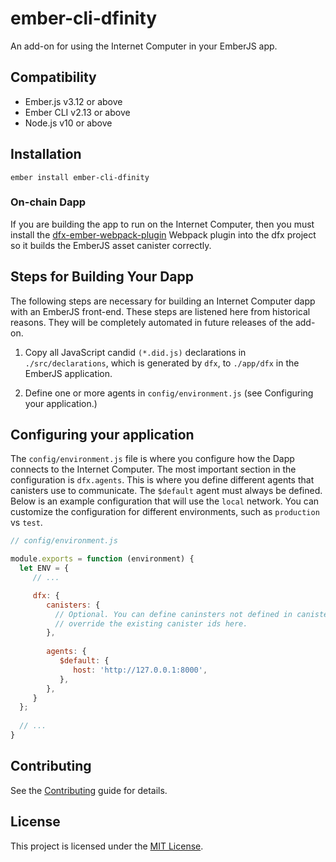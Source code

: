 ember-cli-dfinity
==============================================================================

An add-on for using the Internet Computer in your EmberJS app.

Compatibility
------------------------------------------------------------------------------

* Ember.js v3.12 or above
* Ember CLI v2.13 or above
* Node.js v10 or above


Installation
------------------------------------------------------------------------------

```
ember install ember-cli-dfinity
```

### On-chain Dapp

If you are building the app to run on the Internet Computer, then you must install
the [dfx-ember-webpack-plugin](https://github.com/onehilltech/dfx-ember-webpack-plugin)
Webpack plugin into the dfx project so it builds the EmberJS asset canister correctly.


Steps for Building Your Dapp
------------------------------------------------------------------------------

The following steps are necessary for building an Internet Computer dapp with 
an EmberJS front-end. These steps are listened here from historical reasons. They
will be completely automated in future releases of the add-on.

1. Copy all JavaScript candid `(*.did.js)` declarations in `./src/declarations`, which 
   is generated by `dfx`, to `./app/dfx` in the EmberJS application.

2. Define one or more agents in `config/environment.js` (see Configuring your application.)


Configuring your application
------------------------------------------------------------------------------

The `config/environment.js` file is where you configure how the Dapp connects to the
Internet Computer. The most important section in the configuration is `dfx.agents`.
This is where you define different agents that canisters use to communicate. The
`$default` agent must always be defined. Below is an example configuration that 
will use the `local` network. You can customize the configuration for different 
environments, such as `production` vs `test`.

```javascript
// config/environment.js

module.exports = function (environment) {
  let ENV = {
     // ...

     dfx: {
        canisters: {
          // Optional. You can define caninsters not defined in canister_ids.json, or
          // override the existing canister ids here.
        },
        
        agents: {
           $default: {
              host: 'http://127.0.0.1:8000',
           },
        },
     }
  }; 
   
  // ...
}

```


Contributing
------------------------------------------------------------------------------

See the [Contributing](CONTRIBUTING.md) guide for details.


License
------------------------------------------------------------------------------

This project is licensed under the [MIT License](LICENSE.md).
